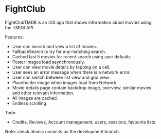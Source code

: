 # FightClub

FightClubTMDB is an iOS app that shows information about movies using the TMDB API.

Features:

 *  User can search and view a list of movies.
 *  FallbackSearch to try for any matching search.
 *  Cached last 5 movies for recent search using user defaults.
 *  Poster images load asynchronously.
 *  User can view movie details by tapping on a cell.
 *  User sees an error message when there is a network error.
 *  User can switch between list view and grid view.
 *  Placeholder image when images load from Network.
 *  Movie details page contain backdrop image, overview, similar movies and other relevant information.
 *  All images are cached.
 *  Endless scrolling.
 
 Todo:

 * Credits, Reviews, Account management, users, sessions, favourite lists.

Note: check atomic commits on the development branch.
